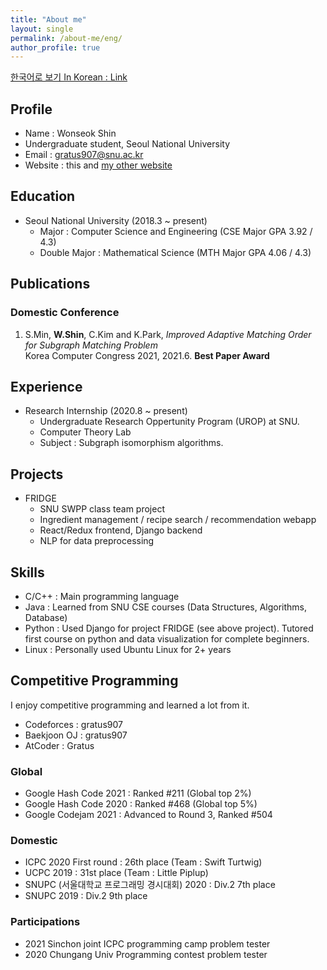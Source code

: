 ```yaml
---
title: "About me"
layout: single
permalink: /about-me/eng/
author_profile: true
---
```

[한국어로 보기 In Korean : Link](/about-me/)
## Profile
- Name : Wonseok Shin
- Undergraduate student, Seoul National University
- Email : gratus907@snu.ac.kr
- Website : this and [my other website](www.gratus907.com)

## Education
- Seoul National University (2018.3 ~ present)
    - Major : Computer Science and Engineering (CSE Major GPA 3.92 / 4.3)
    - Double Major : Mathematical Science (MTH Major GPA 4.06 / 4.3)

## Publications 
### Domestic Conference
1. S.Min, **W.Shin**, C.Kim and K.Park, *Improved Adaptive Matching Order for Subgraph Matching Problem*  
Korea Computer Congress 2021, 2021.6. **Best Paper Award**

## Experience
- Research Internship (2020.8 ~ present)
    - Undergraduate Research Oppertunity Program (UROP) at SNU.
    - Computer Theory Lab
    - Subject : Subgraph isomorphism algorithms.

## Projects
- FRIDGE 
    - SNU SWPP class team project 
    - Ingredient management / recipe search / recommendation webapp
    - React/Redux frontend, Django backend
    - NLP for data preprocessing

## Skills
- C/C++ : Main programming language
- Java : Learned from SNU CSE courses (Data Structures, Algorithms, Database)
- Python : Used Django for project FRIDGE (see above project). Tutored first course on python and data visualization for complete beginners. 
- Linux : Personally used Ubuntu Linux for 2+ years

## Competitive Programming
I enjoy competitive programming and learned a lot from it.
- Codeforces : gratus907
- Baekjoon OJ : gratus907
- AtCoder : Gratus 

### Global
- Google Hash Code 2021 : Ranked #211 (Global top 2%)
- Google Hash Code 2020 : Ranked #468 (Global top 5%)
- Google Codejam 2021 : Advanced to Round 3, Ranked #504

### Domestic
- ICPC 2020 First round : 26th place (Team : Swift Turtwig)
- UCPC 2019 : 31st place (Team : Little Piplup)
- SNUPC (서울대학교 프로그래밍 경시대회) 2020 : Div.2 7th place
- SNUPC 2019 : Div.2 9th place

### Participations
- 2021 Sinchon joint ICPC programming camp problem tester
- 2020 Chungang Univ Programming contest problem tester
